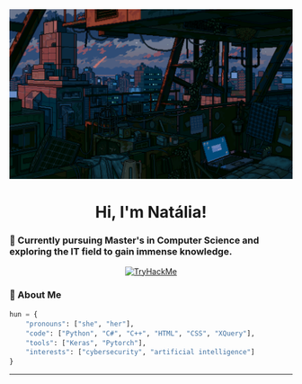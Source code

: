 <!-- MasterHead -->
<a href="https://github.com/Nuventh/nuventh/blob/main/fallout.gif">
  <img src="https://github.com/Nuventh/nuventh/blob/main/fallout.gif" alt="Fallout GIF" style="width:auto; height:auto"/>
</a>

<!-- Greeting -->
<h1 align="center"> Hi, I'm Natália! </h1>

<h3 align=""left>🌟 Currently pursuing Master's in Computer Science and exploring the IT field to gain immense knowledge.</h4>

<div align="center">
  <a href="https://tryhackme.com/p/nuventh" target="_blank" rel="noopener noreferrer">
    <img src="https://tryhackme-badges.s3.amazonaws.com/nuventh.png" alt="TryHackMe" />
  </a>
</div>

<!-- About me -->
 <h3 align="left">💫 About Me</h3>
 
```python
hun = {
    "pronouns": ["she", "her"],
    "code": ["Python", "C#", "C++", "HTML", "CSS", "XQuery"],
    "tools": ["Keras", "Pytorch"],
    "interests": ["cybersecurity", "artificial intelligence"]
}
```
---
